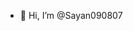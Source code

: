 - 👋 Hi, I’m @Sayan090807


<!---
Sayan090807/Sayan090807 is a ✨ special ✨ repository because its `README.md` (this file) appears on your GitHub profile.
You can click the Preview link to take a look at your changes.
--->
